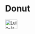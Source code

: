 # Donut

  <img align="center" alt="Luiz-Js" height="30" width="40" src="https://imgur.com/DUuAo06.jpg">
 
  </img>
